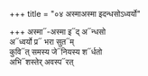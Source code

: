 +++
title = "०४ अस्माअस्मा इदन्धसोऽध्वर्यो"

+++
अस्मा᳓-अस्मा इ᳓द् अ᳓न्धसो  
अ᳓ध्वर्यो प्र᳓ भरा सुत᳓म्  
कुवि᳓त् समस्य जे᳓नियस्य श᳓र्धतो  
अभि᳓शस्तेर् अवस्प᳓रत्